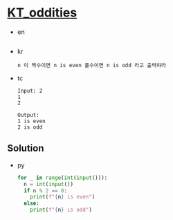 # [KT_oddities](https://open.kattis.com/problems/oddities)

* en

  ```en

  ```

* kr

  ```kr
  n 이 짝수이면 n is even 홀수이면 n is odd 라고 출력하라
  ```

* tc

  ```tc
  Input: 2
  1
  2

  Output:
  1 is even
  2 is odd
  ```

## Solution

* py

  ```py
  for _ in range(int(input())):
    n = int(input())
    if n % 2 == 0:
      print(f"{n} is even")
    else:
      print(f"{n} is odd")
  ```
